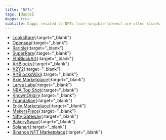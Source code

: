 ```yaml
---
title: "NFTs"
tags: [dapps]
dapps: true
subtitle: Dapps related to NFTs (non-fungible tokens) are often stores, games or other types of apps that leverage the power of non-fungible tokens to represent art, collectibles or other unique digital goods.
---
```


- [LooksRare](https://looksrare.org/){:target="_blank"}
- [Opensea](https://Opensea.io){:target="_blank"}
- [Rarible](https://rarible.com){:target="_blank"}
- [SuperRare](https://superrare.com/){:target="_blank"}
- [EthBlockArt](https://ethblock.art/){:target="_blank"}
- [ArtBlocks](https://www.artblocks.io/){:target="_blank"}
- [X2Y2](https://x2y2.io/){:target="_blank"}
- [ArtBlocksWiki](https://artblocks.wiki/){:target="_blank"}
- [Axie Marketplace](https://marketplace.axieinfinity.com/){:target="_blank"}
- [Larva Labs](https://www.larvalabs.com/){:target="_blank"}
- [NBA Top Shot](https://nbatopshot.com/){:target="_blank"}
- [KnownOrigin](https://knownorigin.io/){:target="_blank"}
- [Foundation](https://foundation.app/){:target="_blank"}
- [Enjin Marketplace](https://enjin.io/products/marketplace){:target="_blank"}
- [MakersPlace](https://makersplace.com/){:target="_blank"}
- [Nifty Gateway](https://niftygateway.com/){:target="_blank"}
- [BakerySwap](https://www.bakeryswap.org/){:target="_blank"}
- [Solanart](https://solanart.io/){:target="_blank"}
- [Binance NFT Marketplace](https://www.binance.com/en/nft/home){:target="_blank"}
